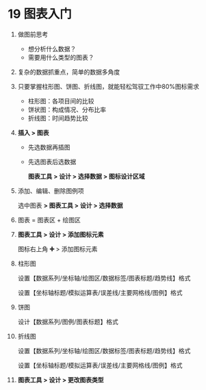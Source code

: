 # 19  图表入门

1. 做图前思考

   - 想分析什么数据？
   - 需要用什么类型的图表？

2. 复杂的数据抓重点，简单的数据多角度

3. 只要掌握柱形图、饼图、折线图，就能轻松驾驭工作中80%图标需求

   - 柱形图：各项目间的比较
   - 饼状图：构成情况、分布比率
   - 折线图：时间趋势比较

4. **插入 > 图表**

   - 先选数据再插图

   - 先选图表后选数据

     **图表工具 > 设计 > 选择数据 > 图标设计区域**

5. 添加、编辑、删除图例项

   选中图表 **> 图表工具 > 设计 > 选择数据**

6. 图表 = 图表区 + 绘图区

7. **图表工具 > 设计 > 添加图标元素**

   图标右上角 **➕** > 添加图标元素

8. 柱形图

   设置【数据系列/坐标轴/绘图区/数据标签/图表标题/趋势线】格式

   设置【坐标轴标题/模拟运算表/误差线/主要网格线/图例】格式

9. 饼图

   设计【数据系列/图例/图表标题】格式

10. 折线图

    设置【数据系列/坐标轴/绘图区/数据标签/图表标题/趋势线】格式

    设置【坐标轴标题/模拟运算表/误差线/主要网格线/图例】格式

11. **图表工具 > 设计 > 更改图表类型**

